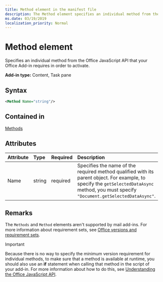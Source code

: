 ```yaml
---
title: Method element in the manifest file
description: The Method element specifies an individual method from the Office JavaScript API that your Office Add-ins requires in order to activate.
ms.date: 03/19/2019
localization_priority: Normal
---
```


# Method element

Specifies an individual method from the Office JavaScript API that your Office Add-in requires in order to activate.

**Add-in type:** Content, Task pane

## Syntax

```XML
<Method Name="string"/>
```

## Contained in

[Methods](methods.md)

## Attributes

|Attribute|Type|Required|Description|
|:-----|:-----|:-----|:-----|
|Name|string|required|Specifies the name of the required method qualified with its parent object. For example, to specify the `getSelectedDataAsync` method, you must specify `"Document.getSelectedDataAsync"`.|

## Remarks

The `Methods` and `Method` elements aren't supported by mail add-ins. For more information about requirement sets, see [Office versions and requirement sets](../../develop/office-versions-and-requirement-sets.md).

> [!IMPORTANT]
> Because there is no way to specify the minimum version requirement for individual methods, to make sure that a method is available at runtime, you should also use an **if** statement when calling that method in the script of your add-in. For more information about how to do this, see [Understanding the Office JavaScript API](../../develop/understanding-the-javascript-api-for-office.md).
